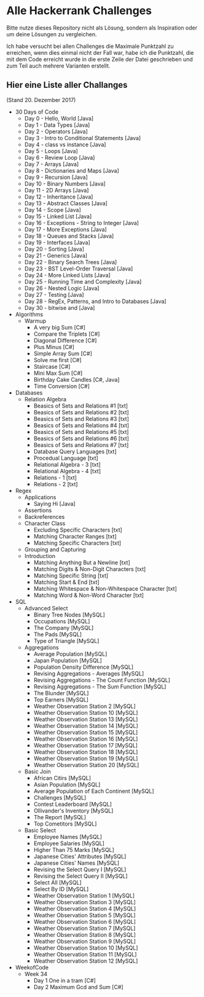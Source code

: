 # Alle Hackerrank Challenges
Bitte nutze dieses Repository nicht als Lösung, sondern als Inspiration oder um deine Lösungen zu vergleichen.

Ich habe versucht bei allen Challenges die Maximale Punktzahl zu erreichen, wenn dies einmal nicht der Fall war, habe ich die Punktzahl, die mit dem Code erreicht wurde in die erste Zeile der Datei geschrieben und zum Teil auch mehrere Varianten erstellt.

## Hier eine Liste aller Challanges
(Stand 20. Dezember 2017)
* 30 Days of Code 
    * Day 0 - Hello, World [Java]
    * Day 1 - Data Types [Java]
    * Day 2 - Operators [Java]
    * Day 3 - Intro to Conditional Statements [Java]
    * Day 4 - class vs instance [Java]
    * Day 5 - Loops [Java]
    * Day 6 - Review Loop [Java]
    * Day 7 - Arrays [Java]
    * Day 8 - Dictionaries and Maps [Java]
    * Day 9 - Recursion [Java]
    * Day 10 - Binary Numbers [Java]
    * Day 11 - 2D Arrays [Java]
    * Day 12 - Inheritance [Java]
    * Day 13 - Abstract Classes [Java]
    * Day 14 - Scope [Java]
    * Day 15 - Linked List [Java]
    * Day 16 - Exceptions - String to Integer [Java]
    * Day 17 - More Exceptions [Java]
    * Day 18 - Queues and Stacks [Java]
    * Day 19 - Interfaces [Java]
    * Day 20 - Sorting [Java]
    * Day 21 - Generics [Java]
    * Day 22 - Binary Search Trees [Java]
    * Day 23 - BST Level-Order Traversal [Java]
    * Day 24 - More Linked Lists [Java]
    * Day 25 - Running Time and Complexity [Java]
    * Day 26 - Nested Logic [Java]
    * Day 27 - Testing [Java]
    * Day 28 - RegEx, Patterns, and Intro to Databases [Java]
    * Day 30 - bitwise and [Java]
* Algorithms
    * Warmup
        * A very big Sum [C#]
        * Compare the Triplets [C#]
        * Diagonal Difference [C#]
        * Plus Minus [C#]
        * Simple Array Sum [C#]
        * Solve me first [C#]
        * Staircase [C#]
        * Mini Max Sum [C#]
        * Birthday Cake Candles [C#, Java]
        * Time Conversion [C#]
* Databases
    * Relation Algebra
        * Beasics of Sets and Relations #1 [txt]
        * Beasics of Sets and Relations #2 [txt]
        * Beasics of Sets and Relations #3 [txt]
        * Beasics of Sets and Relations #4 [txt]
        * Beasics of Sets and Relations #5 [txt]
        * Beasics of Sets and Relations #6 [txt]
        * Beasics of Sets and Relations #7 [txt]
        * Database Query Languages [txt]
        * Procedual Language [txt]
        * Relational Algebra - 3 [txt]
        * Relational Algebra - 4 [txt]
        * Relations - 1 [txt]
        * Relations - 2 [txt]
* Regex
    * Applications
        * Saying Hi [Java]
    * Assertions
    * Backreferences
    * Character Class
        * Excluding Specific Characters [txt]
        * Matching Character Ranges [txt]
        * Matching Specific Characters [txt]
    * Grouping and Capturing
    * Introduction
        * Matching Anything But a Newline [txt]
        * Matching Digits & Non-Digit Characters [txt]
        * Matching Specific String [txt]
        * Matching Start & End [txt]
        * Matching Whitespace & Non-Whitespace Character [txt]
        * Matching Word & Non-Word Character [txt]
* SQL
    * Advanced Select
        * Binary Tree Nodes [MySQL]
        * Occupations [MySQL]
        * The Company [MySQL]
        * The Pads [MySQL]
        * Type of Triangle [MySQL]
    * Aggregations
        * Average Population [MySQL]
        * Japan Population [MySQL]
        * Population Density Difference [MySQL]
        * Revising Aggregations - Averages [MySQL]
        * Revising Aggregations - The Count Function [MySQL]
        * Revising Aggregations - The Sum Function [MySQL]
        * The Blunder [MySQL]
        * Top Earners [MySQL]
        * Weather Observation Station 2 [MySQL]
        * Weather Observation Station 10 [MySQL]
        * Weather Observation Station 13 [MySQL]
        * Weather Observation Station 14 [MySQL]
        * Weather Observation Station 15 [MySQL]
        * Weather Observation Station 16 [MySQL]
        * Weather Observation Station 17 [MySQL]
        * Weather Observation Station 18 [MySQL]
        * Weather Observation Station 19 [MySQL]
        * Weather Observation Station 20 [MySQL]
    * Basic Join
        * African Citirs [MySQL]
        * Asian Population [MySQL]
        * Average Population of Each Continent [MySQL]
        * Challenges [MySQL]
        * Contest Leaderboard [MySQL]
        * Ollivander's Inventory [MySQL]
        * The Report [MySQL]
        * Top Cometitors [MySQL]
    * Basic Select
        * Employee Names [MySQL]
        * Employee Salaries [MySQL]
        * Higher Than 75 Marks [MySQL]
        * Japanese Cities' Attributes [MySQL]
        * Japanese Cities' Names [MySQL]
        * Revising the Select Query I [MySQL]
        * Revising the Select Query II [MySQL]
        * Select All [MySQL]
        * Select By ID [MySQL]
        * Weather Observation Station 1 [MySQL]
        * Weather Observation Station 3 [MySQL]
        * Weather Observation Station 4 [MySQL]
        * Weather Observation Station 5 [MySQL]
        * Weather Observation Station 6 [MySQL]
        * Weather Observation Station 7 [MySQL]
        * Weather Observation Station 8 [MySQL]
        * Weather Observation Station 9 [MySQL]
        * Weather Observation Station 10 [MySQL]
        * Weather Observation Station 11 [MySQL]
        * Weather Observation Station 12 [MySQL]
* WeekofCode
    * Week 34
        * Day 1 One in a tram [C#]
        * Day 2 Maximum Gcd and Sum [C#]
